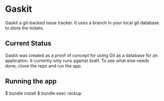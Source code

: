 # Gaskit

Gaskit a git-backed issue tracker. It uses a branch in your local git database to store the tickets.

## Current Status

Gaskit was created as a proof of concept for using Git as a database for an application. It currently only runs against itself. To see what else needs done, clone the repo and run the app.

## Running the app

$ bundle install
$ bundle exec rackup
